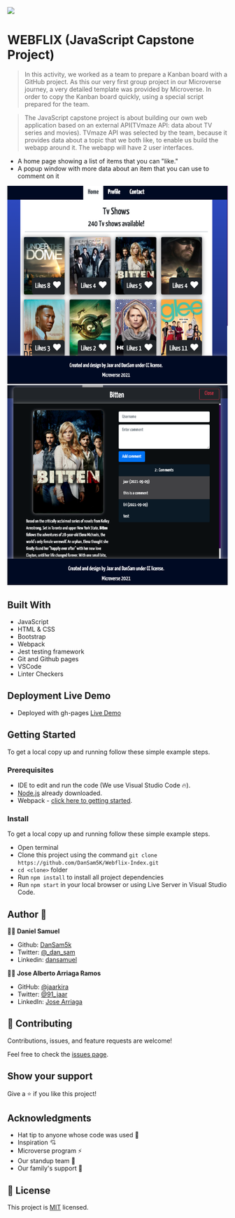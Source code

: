 ![](https://img.shields.io/badge/Microverse-blueviolet)

# WEBFLIX (JavaScript Capstone Project)

> In this activity, we worked as a team to prepare a Kanban board with a GitHub project. As this our very first group project in our Microverse journey, a very detailed template was provided by Microverse. In order to copy the Kanban board quickly, using a special script prepared for the team.

> The JavaScript capstone project is about building our own web application based on an external API(TVmaze API: data about TV series and movies). TVmaze API was selected by the team, because it provides data about a topic that we both like, to enable us build the webapp around it. The webapp will have 2 user interfaces.
- A home page showing a list of items that you can "like."
- A popup window with more data about an item that you can use to comment on it

![screenshot](./app_screenshot.png)  ![screenshot](./app_popscreenshot.png)

## Built With

- JavaScript
- HTML & CSS
- Bootstrap
- Webpack
- Jest testing framework
- Git and Github pages
- VSCode
- Linter Checkers

## Deployment Live Demo

- Deployed with gh-pages
[Live Demo](https://dansam5k.github.io/Webflix-Index/index.html)

## Getting Started

To get a local copy up and running follow these simple example steps.

### Prerequisites

- IDE to edit and run the code (We use Visual Studio Code 🔥).
- [Node.js](https://nodejs.org/en/download/) already downloaded.
- Webpack - [click here to getting started](https://webpack.js.org/guides/getting-started/).
### Install

To get a local copy up and running follow these simple example steps.
- Open terminal
- Clone this project using the command `git clone https://github.com/DanSam5K/Webflix-Index.git`
- `cd <clone>` folder
- Run `npm install` to install all project dependencies
- Run `npm start` in your local browser or using Live Server in Visual Studio Code.

## Author 👤 

👨‍💻 **Daniel Samuel**

- Github: [DanSam5k](https://github.com/DanSam5k)
- Twitter: [@_dan_sam](https://twitter.com/_dan_sam)
- Linkedin: [dansamuel](https://www.linkedin.com/in/dansamuel/)

👨‍💻 **Jose Alberto Arriaga Ramos**

- GitHub: [@jaarkira](https://github.com/jaarkira )
- Twitter: [@91_jaar](https://twitter.com/91_jaar )
- LinkedIn: [Jose Arriaga](https://www.linkedin.com/in/jaar/)

## 🤝 Contributing

Contributions, issues, and feature requests are welcome!

Feel free to check the [issues page](https://github.com/DanSam5K/Webflix-Index/issues).

## Show your support

Give a ⭐️ if you like this project!


## Acknowledgments

- Hat tip to anyone whose code was used 🔰
- Inspiration 💘
- Microverse program ⚡
- Our standup team 🏹
- Our family's support 🙌

## 📝 License

This project is [MIT](./LICENSE) licensed.
